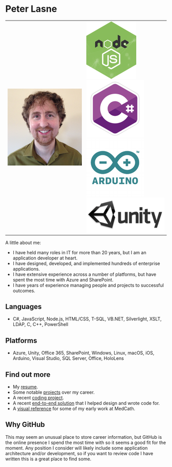 # Peter Lasne

| | |
|---|---|
| ![headshot](images/headshot.png) | ![Node.js](images/node_js.png) ![C#](images/c_sharp.png) ![Arduino](images/arduino.png) ![Unity](images/unity.png) |

A little about me:
* I have held many roles in IT for more than 20 years, but I am an application developer at heart.
* I have designed, developed, and implemented hundreds of enterprise applications.
* I have extensive experience across a number of platforms, but have spent the most time with Azure and SharePoint.
* I have years of experience managing people and projects to successful outcomes.

## Languages

* C#, JavaScript, Node.js, HTML/CSS, T-SQL, VB.NET, Silverlight, XSLT, LDAP, C, C++, PowerShell

## Platforms

* Azure, Unity, Office 365, SharePoint, Windows, Linux, macOS, iOS, Arduino, Visual Studio, SQL Server, Office, HoloLens

## Find out more

* My [resume](resume.docx).
* Some notable [projects](projects.md) over my career.
* A recent [coding project](https://github.com/plasne/Multi-Service-Availability).
* A recent [end-to-end solution](https://github.com/plasne/ADFHDIPIG-pipeline) that I helped design and wrote code for.
* A [visual reference](visual.pdf) for some of my early work at MedCath.

## Why GitHub

This may seem an unusual place to store career information, but GitHub is the online presence I spend the most time with so it seems a good fit for the moment. Any position I consider will likely include some application architecture and/or development, so if you want to review code I have written this is a great place to find some.
